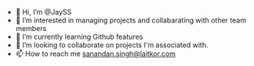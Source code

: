 - 👋 Hi, I’m @JaySS
- 👀 I’m interested in managing projects and collabarating with other team members
- 🌱 I’m currently learning Github features
- 💞️ I’m looking to collaborate on projects I'm associated with.
- 📫 How to reach me sanandan.singh@laitkor.com

<!---
sanandansingh/sanandansingh is a ✨ special ✨ repository because its `README.md` (this file) appears on your GitHub profile.
You can click the Preview link to take a look at your changes.
--->
